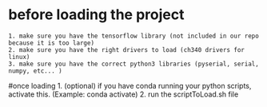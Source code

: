 # before loading the project
	1. make sure you have the tensorflow library (not included in our repo because it is too large)
	2. make sure you have the right drivers to load (ch340 drivers for linux)
	3. make sure you have the correct python3 libraries (pyserial, serial, numpy, etc... )


#once loading
	1. (optional) if you have conda running your python scripts, activate this. (Example: conda activate)
	2. run the scriptToLoad.sh file



